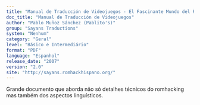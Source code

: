 ```yaml
---
title: "Manual de Traducción de Videojuegos - El Fascinante Mundo del Romhacking"
doc_title: "Manual de Traducción de Videojuegos"
author: "Pablo Muñoz Sánchez (Pablito's)"
group: "Sayans Traductions"
system: "Nenhum"
category: "Geral"
level: "Básico e Intermediário"
format: "PDF"
language: "Espanhol"
release_date: "2007"
version: "2.0"
site: "http://sayans.romhackhispano.org/"
---
```

Grande documento que aborda não só detalhes técnicos do romhacking mas também dos aspectos linguísticos.